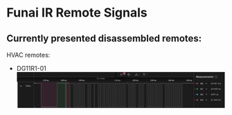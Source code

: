 # Funai IR Remote Signals

Currently presented disassembled remotes:
-----------------------------------------

HVAC remotes:
* DG11R1-01
  ![](https://raw.githubusercontent.com/IvanGlinkin/Default-IR-vendors-samples/refs/heads/main/Funai/HVAC/Samples/Measurement.png)

